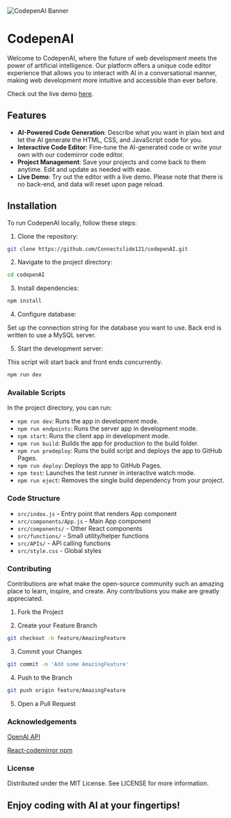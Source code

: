 ![CodepenAI Banner](https://github.com/Connectslide121/codepen-ai/blob/master/Connect_banner_github.png)

# CodepenAI

Welcome to CodepenAI, where the future of web development meets the power of artificial intelligence. Our platform offers a unique code editor experience that allows you to interact with AI in a conversational manner, making web development more intuitive and accessible than ever before.

Check out the live demo [here](https://connectslide121.github.io/CodepenAI-livedemo/).

## Features

- **AI-Powered Code Generation**: Describe what you want in plain text and let the AI generate the HTML, CSS, and JavaScript code for you.
- **Interactive Code Editor**: Fine-tune the AI-generated code or write your own with our codemirror code editor.
- **Project Management**: Save your projects and come back to them anytime. Edit and update as needed with ease.
- **Live Demo**: Try out the editor with a live demo. Please note that there is no back-end, and data will reset upon page reload.

## Installation

To run CodepenAI locally, follow these steps:

1. Clone the repository:

```sh
git clone https://github.com/Connectslide121/codepenAI.git
```

2. Navigate to the project directory:

```sh
cd codepenAI
```

3. Install dependencies:

```sh
npm install
```

4. Configure database:

Set up the connection string for the database you want to use. Back end is written to use a MySQL server.

5. Start the development server:

This script will start back and front ends concurrently.

```sh
npm run dev
```

### Available Scripts

In the project directory, you can run:

- `npm run dev`: Runs the app in development mode.
- `npm run endpoints`: Runs the server app in development mode.
- `npm start`: Runs the client app in development mode.
- `npm run build`: Builds the app for production to the build folder.
- `npm run predeploy`: Runs the build script and deploys the app to GitHub Pages.
- `npm run deploy`: Deploys the app to GitHub Pages.
- `npm test`: Launches the test runner in interactive watch mode.
- `npm run eject`: Removes the single build dependency from your project.

### Code Structure

- `src/index.js` - Entry point that renders App component
- `src/components/App.js` - Main App component
- `src/components/` - Other React components
- `src/functions/` - Small utility/helper functions
- `src/APIs/` - API calling functions
- `src/style.css` - Global styles

### Contributing

Contributions are what make the open-source community such an amazing place to learn, inspire, and create. Any contributions you make are greatly appreciated.

1. Fork the Project

2. Create your Feature Branch

```sh
git checkout -b feature/AmazingFeature
```

3. Commit your Changes

```sh
git commit -m 'Add some AmazingFeature'
```

4. Push to the Branch

```sh
git push origin feature/AmazingFeature
```

5. Open a Pull Request

### Acknowledgements

[OpenAI API](https://openai.com/blog/openai-api)

[React-codemirror npm](https://www.npmjs.com/package/@uiw/react-codemirror)

### License

Distributed under the MIT License. See LICENSE for more information.

## Enjoy coding with AI at your fingertips!
